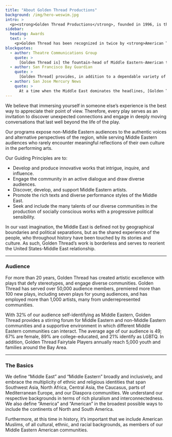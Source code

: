 ```yaml
---
title: "About Golden Thread Productions"
background: /img/hero-weswim.jpg
intro: >
  <p><strong>Golden Thread Productions</strong>, founded in 1996, is the first American theatre company devoted to the Middle East. We produce passionate and provocative plays from or about the Middle East that celebrate the multiplicity of its perspectives and identities. We are a developmental catalyst and vibrant artistic home to artists at various stages of their career. We bring the Middle East to the American stage, creating treasured cultural experiences for audiences of all ages and backgrounds.</p>
sidebar:
  heading: Awards
  text: >
    <p>Golden Thread has been recognized in twice by <strong>American Theatre Wing</strong>, the producers of the Tony Awards, by the <strong>City of San Francisco</strong> in honor of our 20th anniversary, and was featured in the <strong>ABC 7 Bay Area</strong>&#8216;s Profiles of Excellence.</p><p>Artistic director, Torange Yeghiazarian has been recognized by <strong>Theatre Bay Area</strong> and is one of <strong>Theatre Communication Group</strong>’s Legacy Leaders of Color. She was honored by the <strong>Cairo International Theatre Festival</strong> (2016) and the <strong>Symposium on Equity in the Entertainment Industry at Stanford University</strong> (2017).</p>
blockquotes:
  - author: Theatre Communications Group
    quote: >
      [Golden Thread is] the fountain-head of Middle Eastern-American theatre and the generative force behind this major and growing new voice in American Theatre.
  - author: San Francisco Bay Guardian
    quote: >
      [Golden Thread] provides, in addition to a dependable variety of aesthetic pleasures, crucial space for public consideration and dialogue.
  - author: San Jose Mercury News
    quote: >
      At a time when the Middle East dominates the headlines, [Golden Thread] aspires to forge clarity out of chaos and incites us to look past the 24/7 media blitz.
---
```

<p>We believe that immersing yourself in someone else’s experience is the best way to appreciate their point of view.  Therefore, every play serves as an invitation to discover unexpected connections and engage in deeply moving conversations that last well beyond the life of the play.</p>
<p>Our programs expose non-Middle Eastern audiences to the authentic voices and alternative perspectives of the region, while serving Middle Eastern audiences who rarely encounter meaningful reflections of their own culture in the performing arts. </p>
<p>Our Guiding Principles are to:</p>
<ul>
<li>Develop and produce innovative works that intrigue, inquire, and influence.</li>
<li>Engage the community in an active dialogue and draw diverse audiences.</li>
<li>Discover, develop, and support Middle Eastern artists.</li>
<li>Promote the rich texts and diverse performance styles of the Middle East.</li>
<li>Seek and include the many talents of our diverse communities in the production of socially conscious works with a progressive political sensibility.</li>
</ul>
<p>In our vast imagination, the Middle East is defined not by geographical boundaries and political separations, but as the shared experience of the people, who throughout history have been touched by its stories and culture. As such, Golden Thread’s work is borderless and serves to reorient the United States-Middle East relationship.</p>
<hr />
</p>
<h3><strong>Audience</strong></h3>
<p>For more than 20 years, Golden Thread has created artistic excellence with plays that defy stereotypes, and engage diverse communities. Golden Thread has served over 50,000 audience members, premiered more than 100 new plays, including seven plays for young audiences, and has employed more than 1,000 artists, many from underrepresented communities.</p>
<p>With 32% of our audience self-identifying as Middle Eastern, Golden Thread provides a stirring forum for Middle Eastern and non-Middle Eastern communities and a supportive environment in which different Middle Eastern communities can interact. The average age of our audience is 49; 67% are female, 89% are college-educated, and 21% identify as LGBTQ. In addition, Golden Thread Fairytale Players annually reach 5,000 youth and families around the Bay Area.</p>
<hr />
</p>
<h3><strong>The Basics</strong></h3>
<p>We define “Middle East” and &#8220;Middle Eastern&#8221; broadly and inclusively, and embrace the multiplicity of ethnic and religious identities that span Southwest Asia, North Africa, Central Asia, the Caucasus, parts of Mediterranean Europe, and our Diaspora communities. We understand our respective backgrounds in terms of rich pluralism and interconnectedness. We also define “America” and “American” in the broadest possible ways to include the continents of North and South America.</p>
<p>Furthermore, at this time in history, it’s important that we include American Muslims, of all cultural, ethnic, and racial backgrounds, as members of our Middle Eastern American communities.</p>